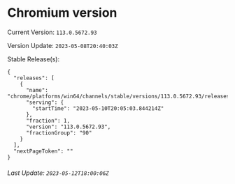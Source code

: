 # Chromium version

Current Version: `113.0.5672.93`

Version Update: `2023-05-08T20:40:03Z`

Stable Release(s):
```
{
  "releases": [
    {
      "name": "chrome/platforms/win64/channels/stable/versions/113.0.5672.93/releases/1683749103",
      "serving": {
        "startTime": "2023-05-10T20:05:03.844214Z"
      },
      "fraction": 1,
      "version": "113.0.5672.93",
      "fractionGroup": "90"
    }
  ],
  "nextPageToken": ""
}
```

###### Last Update: `2023-05-12T18:00:06Z`
        